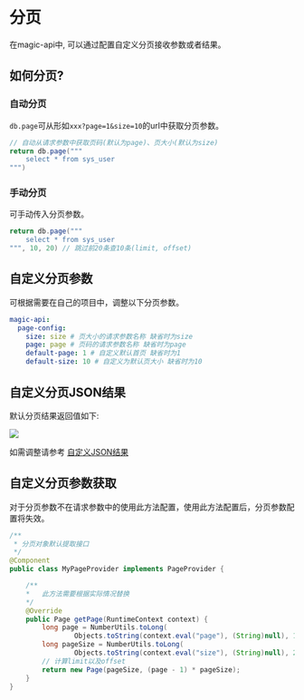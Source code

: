 # 分页

在magic-api中, 可以通过配置自定义分页接收参数或者结果。

## 如何分页?

### 自动分页

`db.page`可从形如`xxx?page=1&size=10`的url中获取分页参数。

```groovy
// 自动从请求参数中获取页码(默认为page)、页大小(默认为size)
return db.page("""
    select * from sys_user
""")
```

### 手动分页

可手动传入分页参数。

```groovy
return db.page("""
    select * from sys_user
""", 10, 20) // 跳过前20条查10条(limit, offset)
```

## 自定义分页参数

可根据需要在自己的项目中，调整以下分页参数。

```yml
magic-api:
  page-config:
    size: size # 页大小的请求参数名称 缺省时为size
    page: page # 页码的请求参数名称 缺省时为page
    default-page: 1 # 自定义默认首页 缺省时为1
    default-size: 10 # 自定义为默认页大小 缺省时为10
```

## 自定义分页JSON结果

默认分页结果返回值如下:

![](https://pic.imgdb.cn/item/61c723f52ab3f51d91f8bdda.jpg)

如需调整请参考 [自定义JSON结果](./json.html#自定义结构配置)



## 自定义分页参数获取

对于分页参数不在请求参数中的使用此方法配置，使用此方法配置后，分页参数配置将失效。

```java
/**
 * 分页对象默认提取接口
 */
@Component
public class MyPageProvider implements PageProvider {

    /**
    *   此方法需要根据实际情况替换
    */
    @Override
    public Page getPage(RuntimeContext context) {
        long page = NumberUtils.toLong(
                Objects.toString(context.eval("page"), (String)null), 1);
        long pageSize = NumberUtils.toLong(
                Objects.toString(context.eval("size"), (String)null), 20);
        // 计算limit以及offset
        return new Page(pageSize, (page - 1) * pageSize);
    }
}
```



